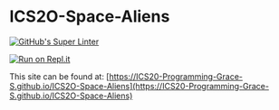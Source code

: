 # ICS2O-Space-Aliens
[![GitHub's Super Linter](https://github.com/ICS20-Programming-Grace-S/ICS2O-Space-Aliens/workflows/GitHub's%20Super%20Linter/badge.svg)](https://github.com/ICS20-Programming-Grace-S/ICS2O-Space-Aliens/actions)



[![Run on Repl.it](https://repl.it/badge/github/ICS20-Programming-Grace-S/ICS2O-Space-Aliens)](https://repl.it/github/ICS20-Programming-Grace-S/ICS2O-Space-Aliens)



This site can be found at: [https://ICS20-Programming-Grace-S.github.io/ICS2O-Space-Aliens](https://ICS20-Programming-Grace-S.github.io/ICS2O-Space-Aliens)